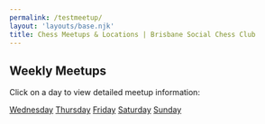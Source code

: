 ```yaml
---
permalink: /testmeetup/
layout: 'layouts/base.njk'
title: Chess Meetups & Locations | Brisbane Social Chess Club
---
```


<section class="px-4 max-w-3xl">
  <!-- Heading -->
  <h2 class="text-center text-xl md:text-2xl font-semibold text-indigo-200 mb-3">
    Weekly Meetups
  </h2>
  <!-- Description -->
  <p class="text-center text-white text-base md:text-lg mb-8">
    Click on a day to view detailed meetup information:
  </p>
  <!-- Button group -->
  <div class="flex flex-col md:flex-row flex-wrap gap-3 mt-4 w-full max-w-lg justify-center">
    <a href="{{ '/meetup/wednesday/' | url }}" class="px-6 py-3 bg-indigo-900 hover:bg-indigo-500 rounded-full font-bold shadow-md transition">Wednesday</a>
    <a href="{{ '/meetup/thursday/' | url }}" class="px-6 py-3 bg-indigo-900 hover:bg-indigo-500 rounded-full font-bold shadow-md transition">Thursday</a>
    <a href="{{ '/meetup/friday/' | url }}" class="px-6 py-3 bg-indigo-900 hover:bg-indigo-500 rounded-full font-bold shadow-md transition">Friday</a>
    <a href="{{ '/meetup/saturday/' | url }}" class="px-6 py-3 bg-indigo-900 hover:bg-indigo-500 rounded-full font-bold shadow-md transition">Saturday</a>
    <a href="{{ '/meetup/sunday/' | url }}" class="px-6 py-3 bg-indigo-900 hover:bg-indigo-500 rounded-full font-bold shadow-md transition">Sunday</a>
  </div>
</section>
